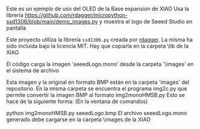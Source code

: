 Este es un ejemplo de uso del OLED de la Base expansion de XIAO
Usa la librería https://github.com/rdagger/micropython-ssd1306/blob/main/demo_images.py y muestra el logo de Seeed Studio en pantalla

Este proyecto utiliza la librería `ssd1306.py` creada por [rdagger](https://github.com/rdagger/micropython-ssd1306). La misma ha sido incluida bajo la licencia MIT.
Hay que copiarla en la carpeta \lib de la XIAO

El código carga la imagen 'seeedLogo.mono' desde la carpeta '\images' en el sistema de archivo

Esta imagen y la original en formato BMP están en la carpeta 'images' del repositorio. En la misma carpeta se encuentra el programa img2c.py que permite convertir la imagen BMP al formato img2monoHMSB.py
Esto se hace de la siguiente forma:
(En la ventana de comandos)

python img2monoHMSB.py seeedLogo.bmp
El archivo seeedLogo.mono generado debe cargarse en la carpeta \images de la XIAO

